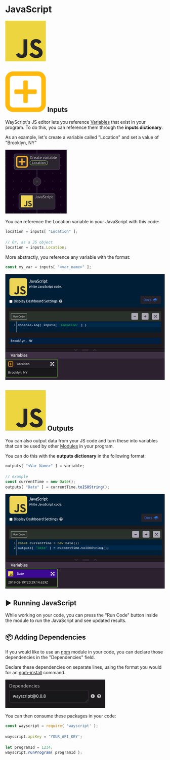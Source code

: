 # JavaScript



![Write JavaScript code.](../../.gitbook/assets/javascript_code.png)

## ![](../../.gitbook/assets/create_var.png) Inputs

WayScript's JS editor lets you reference [Variables](../../getting_started/variables.md) that exist in your program. To do this, you can reference them through the **inputs dictionary**.

As an example, let's create a variable called "Location" and set a value of "Brooklyn, NY"

![](../../.gitbook/assets/screen-shot-2019-08-19-at-1.21.56-pm.png)

You can reference the Location variable in your JavaScript with this code:

```javascript
location = inputs[ "Location" ];

// Or, as a JS object
location = inputs.Location;
```

More abstractly, you reference any variable with the format:

```javascript
const my_var = inputs[ "<var_name>" ];
```

![](../../.gitbook/assets/screen-shot-2019-08-19-at-1.25.06-pm.png)

## ![](../../.gitbook/assets/javascript_code.png) Outputs

You can also output data from your JS code and turn these into variables that can be used by other [Modules](../../getting_started/modules.md) in your program. 

You can do this with the **outputs dictionary** in the following format:

```javascript
outputs[ "<Var Name>" ] = variable;

// example
const currentTime = new Date();
outputs[ "Date" ] = currentTime.toISOString();
```

![](../../.gitbook/assets/screen-shot-2019-08-19-at-1.29.40-pm.png)

## ▶ Running JavaScript

While working on your code, you can press the "Run Code" button inside the module to run the JavaScript and see updated results.

## 📦 Adding Dependencies

If you would like to use an [npm](https://www.npmjs.com/) module in your code, you can declare those dependencies in the "Dependencies" field.

Declare these dependencies on separate lines, using the format you would for an [npm-install](https://docs.npmjs.com/cli/install) command.

![](../../.gitbook/assets/screen-shot-2019-08-19-at-1.34.56-pm.png)

You can then consume these packages in your code:

```javascript
const wayscript = require( 'wayscript' );

wayscript.apiKey = 'YOUR_API_KEY';

let programId = 1234;
wayscript.runProgram( programId );
```

